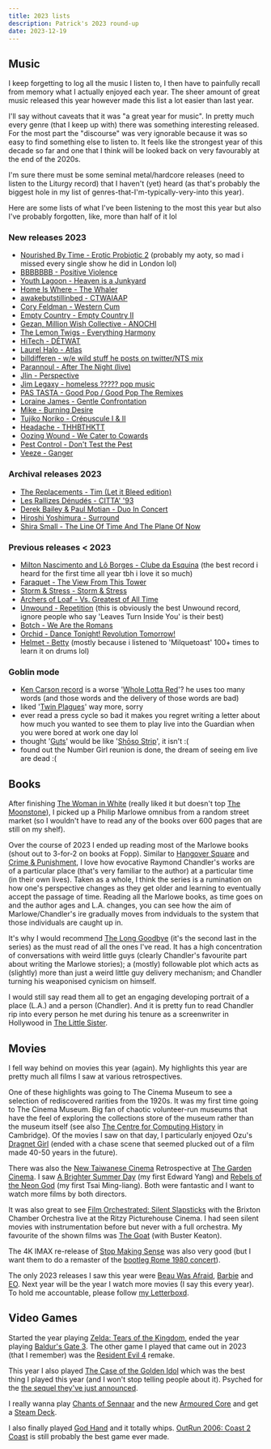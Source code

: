 ```yaml
---
title: 2023 lists
description: Patrick's 2023 round-up
date: 2023-12-19
---
```


## Music

I keep forgetting to log all the music I listen to, I then have to painfully recall from memory what I actually enjoyed each year. The sheer amount of great music released this year however made this list a lot easier than last year.

I'll say without caveats that it was "a great year for music". In pretty much every genre (that I keep up with) there was something interesting released. For the most part the "discourse" was very ignorable because it was so easy to find something else to listen to. It feels like the strongest year of this decade so far and one that I think will be looked back on very favourably at the end of the 2020s.

I'm sure there must be some seminal metal/hardcore releases (need to listen to the Liturgy record) that I haven't (yet) heard (as that's probably the biggest hole in my list of genres-that-I'm-typically-very-into this year).

Here are some lists of what I've been listening to the most this year but also I've probably forgotten, like, more than half of it lol

### New releases 2023

- [Nourished By Time - Erotic Probiotic 2](https://nourishedbytime.bandcamp.com/album/erotic-probiotic-2) (probably my aoty, so mad i missed every single show he did in London lol)
- [BBBBBBB - Positive Violence](https://deathbombarc.bandcamp.com/album/positive-violence)
- [Youth Lagoon - Heaven is a Junkyard ](https://youthlagoon.bandcamp.com/album/heaven-is-a-junkyard?from=search&search_item_id=2083223506&search_item_type=a&search_match_part=%3F&search_page_id=3034301305&search_page_no=0&search_rank=1&logged_out_menubar=true)
- [Home Is Where - The Whaler](https://homeiswhere.bandcamp.com/album/the-whaler-2)
- [awakebutstillinbed - CTWAIAAP](https://awakebutstillinbed.bandcamp.com/album/chaos-takes-the-wheel-and-i-am-a-passenger)
- [Cory Feldman - Western Cum](https://coryhanson.bandcamp.com/album/western-cum)
- [Empty Country - Empty Country II](https://emptycountry.bandcamp.com/album/empty-country-ii-2)
- [Gezan, Million Wish Collective - ANOCHI](https://jusangatsu.bandcamp.com/album/--7)
- [The Lemon Twigs - Everything Harmony](https://thelemontwigs.bandcamp.com/album/everything-harmony)
- [HiTech - DÉTWAT](https://boomkat.com/products/d-e-twat)
- [Laurel Halo - Atlas](https://laurelhalo.bandcamp.com/album/atlas)
- [billdifferen - w/e wild stuff he posts on twitter/NTS mix](https://twitter.com/billdifferen/status/1656048051968983043)
- [Parannoul - After The Night (live)](https://parannoul.bandcamp.com/album/after-the-night)
- [Jlin - Perspective](https://jlin.bandcamp.com/album/perspective)
- [Jim Legaxy - homeless ????? pop music](https://soundcloud.com/jimlegacy/sets/homeless-n-gga-pop-music)
- [PAS TASTA - Good Pop / Good Pop The Remixes](https://soundcloud.com/pastasta/sets/good-pop)
- [Loraine James - Gentle Confrontation](https://lorainejames.bandcamp.com/album/gentle-confrontation)
- [Mike - Burning Desire](https://mikelikesrap.bandcamp.com/album/burning-desire)
- [Tujiko Noriko - Crépuscule I & II](https://tujikonoriko1.bandcamp.com/album/cr-puscule-i-ii)
- [Headache - THHBTHKTT](https://plzmakeitruins.bandcamp.com/album/the-head-hurts-but-the-heart-knows-the-truth-3)
- [Oozing Wound - We Cater to Cowards](https://oozingwound.bandcamp.com/album/we-cater-to-cowards)
- [Pest Control - Don't Test the Pest](https://pestcontroluk.bandcamp.com/album/dont-test-the-pest)
- [Veeze - Ganger](https://open.spotify.com/album/1dwo7QqEHtUeFs6qz2pNm2?si=vTGMalZARkqmipOuYec79g)

### Archival releases 2023

- [The Replacements - Tim (Let it Bleed edition)](https://open.spotify.com/album/2LJSizYgFPP6gP9O3YDBy1?si=zFvtf_0iRxus_YNL2AmQeA)
- [Les Rallizes Dénudés - CITTA' '93](https://lesrallizesdenudes.bandcamp.com/album/citta-93)
- [Derek Bailey & Paul Motian - Duo In Concert](https://frozenreeds.bandcamp.com/album/duo-in-concert)
- [Hiroshi Yoshimura - Surround](https://hiroshi-yoshimura.bandcamp.com/album/surround)
- [Shira Small - The Line Of Time And The Plane Of Now](https://shirasmall.bandcamp.com/album/the-line-of-time-and-the-plane-of-now)

### Previous releases < 2023

- [Milton Nascimento and Lô Borges - Clube da Esquina](https://en.wikipedia.org/wiki/Clube_da_Esquina_(album)) (the best record i heard for the first time all year tbh i love it so much)
- [Faraquet - The View From This Tower](https://en.wikipedia.org/wiki/The_View_from_This_Tower)
- [Storm & Stress - Storm & Stress](https://en.wikipedia.org/wiki/Storm_%26_Stress_(album))
- [Archers of Loaf - Vs. Greatest of All Time](https://en.wikipedia.org/wiki/Vs_the_Greatest_of_All_Time)
- [Unwound - Repetition](https://en.wikipedia.org/wiki/Repetition_(Unwound_album)) (this is obviously the best Unwound record, ignore people who say 'Leaves Turn Inside You' is their best)
- [Botch - We Are the Romans](https://en.wikipedia.org/wiki/We_Are_the_Romans)
- [Orchid - Dance Tonight! Revolution Tomorrow!](https://en.wikipedia.org/wiki/Dance_Tonight!_Revolution_Tomorrow!)
- [Helmet - Betty](https://en.wikipedia.org/wiki/Betty_(Helmet_album)) (mostly because i listened to 'Milquetoast' 100+ times to learn it on drums lol)

### Goblin mode

- [Ken Carson record](https://en.wikipedia.org/wiki/A_Great_Chaos) is a worse '[Whole Lotta Red](https://en.wikipedia.org/wiki/Whole_Lotta_Red)'? he uses too many words (and those words and the delivery of those words are bad)
- liked '[Twin Plagues](https://en.wikipedia.org/wiki/Twin_Plagues)' way more, sorry
- ever read a press cycle so bad it makes you regret writing a letter about how much you wanted to see them to play live into the Guardian when you were bored at work one day lol
- thought '[Guts](https://en.wikipedia.org/wiki/Guts_(Olivia_Rodrigo_album))' would be like '[Shōso Strip](https://en.wikipedia.org/wiki/Sh%C5%8Dso_Strip)', it isn't :(
- found out the Number Girl reunion is done, the dream of seeing em live are dead :(

## Books

After finishing [The Woman in White](https://en.wikipedia.org/wiki/The_Woman_in_White_(novel)) (really liked it but doesn't top [The Moonstone](https://en.wikipedia.org/wiki/The_Moonstone)), I picked up a Philip Marlowe omnibus from a random street market (so I wouldn't have to read any of the books over 600 pages that are still on my shelf).

Over the course of 2023 I ended up reading most of the Marlowe books (shout out to 3-for-2 on books at Fopp). Similar to [Hangover Square](https://en.wikipedia.org/wiki/Hangover_Square) and [Crime & Punishment](https://en.wikipedia.org/wiki/Crime_and_Punishment), I love how evocative Raymond Chandler's works are of a particular place (that's very familiar to the author) at a particular time (in their own lives). Taken as a whole, I think the series is a rumination on how one's perspective changes as they get older and learning to eventually accept the passage of time. Reading all the Marlowe books, as time goes on and the author ages and L.A. changes, you can see how the aim of Marlowe/Chandler's ire gradually moves from indviduals to the system that those individuals are caught up in.

It's why I would recommend [The Long Goodbye](https://en.wikipedia.org/wiki/The_Long_Goodbye_(novel)) (it's the second last in the series) as the must read of all the ones I've read. It has a high concentration of conversations with weird little guys (clearly Chandler's favourite part about writing the Marlowe stories); a (mostly) followable plot which acts as (slightly) more than just a weird little guy delivery mechanism; and Chandler turning his weaponised cynicism on himself.

I would still say read them all to get an engaging developing portrait of a place (L.A.) and a person (Chandler). And it is pretty fun to read Chandler rip into every person he met during his tenure as a screenwriter in Hollywood in [The Little Sister](https://en.wikipedia.org/wiki/The_Little_Sister).

## Movies

I fell way behind on movies this year (again). My highlights this year are pretty much all films I saw at various retrospectives.

One of these highlights was going to The Cinema Museum to see a selection of rediscovered rarities from the 1920s. It was my first time going to The Cinema Museum. Big fan of chaotic volunteer-run museums that have the feel of exploring the collections store of the museum rather than the museum itself (see also [The Centre for Computing History](https://www.computinghistory.org.uk/) in Cambridge). Of the movies I saw on that day, I particularly enjoyed Ozu's [Dragnet Girl](https://letterboxd.com/film/dragnet-girl/) (ended with a chase scene that seemed plucked out of a film made 40-50 years in the future).

There was also the [New Taiwanese Cinema](https://www.thegardencinema.co.uk/season/new-taiwanese-cinema/) Retrospective at [The Garden Cinema](https://www.thegardencinema.co.uk/). I saw [A Brighter Summer Day](https://letterboxd.com/film/a-brighter-summer-day/) (my first Edward Yang) and [Rebels of the Neon God](https://letterboxd.com/film/rebels-of-the-neon-god/) (my first Tsai Ming-liang). Both were fantastic and I want to watch more films by both directors.

It was also great to see [Film Orchestrated: Silent Slapsticks](https://brixchamber.com/gigs/Ritzy-2023) with the Brixton Chamber Orchestra live at the Ritzy Picturehouse Cinema. I had seen silent movies with instrumentation before but never with a full orchestra. My favourite of the shown films was [The Goat](https://letterboxd.com/film/the-goat/) (with Buster Keaton).

The 4K IMAX re-release of [Stop Making Sense](https://letterboxd.com/film/stop-making-sense/) was also very good (but I want them to do a remaster of the [bootleg Rome 1980 concert](https://www.youtube.com/watch?v=GwWW742T0Wc&t=93s&pp=ygUSdGFsa2luZyBoZWFkcyByb21l)).

The only 2023 releases I saw this year were [Beau Was Afraid](https://letterboxd.com/film/beau-is-afraid/), [Barbie](https://letterboxd.com/film/barbie/) and [EO](https://letterboxd.com/film/eo/). Next year will be the year I watch more movies (I say this every year). To hold me accountable, please follow [my Letterboxd](https://letterboxd.com/evilguii/).

## Video Games

Started the year playing [Zelda: Tears of the Kingdom](https://en.wikipedia.org/wiki/The_Legend_of_Zelda:_Tears_of_the_Kingdom), ended the year playing [Baldur's Gate 3](https://en.wikipedia.org/wiki/Baldur%27s_Gate_3). The other game I played that came out in 2023 (that I remember) was the [Resident Evil 4](https://en.wikipedia.org/wiki/Resident_Evil_4_(2023_video_game)) remake. 

This year I also played [The Case of the Golden Idol](https://en.wikipedia.org/wiki/The_Case_of_the_Golden_Idol) which was the best thing I played this year (and I won't stop telling people about it). Psyched for the [the sequel they've just announced](https://playstack.com/announcing-the-rise-of-the-golden-idol/).

I really wanna play [Chants of Sennaar](https://en.wikipedia.org/wiki/Chants_of_Sennaar) and the new [Armoured Core](https://en.wikipedia.org/wiki/Armored_Core_VI:_Fires_of_Rubicon) and get a [Steam Deck](https://store.steampowered.com/steamdeck).

I also finally played [God Hand](https://en.wikipedia.org/wiki/God_Hand) and it totally whips. [OutRun 2006: Coast 2 Coast](https://en.wikipedia.org/wiki/OutRun_2006:_Coast_2_Coast) is still probably the best game ever made.